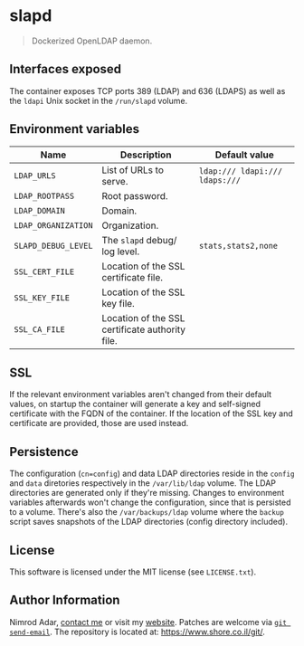 # slapd

> Dockerized OpenLDAP daemon.

## Interfaces exposed

The container exposes TCP ports 389 (LDAP) and 636 (LDAPS) as well as the
`ldapi` Unix socket in the `/run/slapd` volume.

## Environment variables

Name | Description | Default value
--- | --- | ---
`LDAP_URLS` | List of URLs to serve. | `ldap:/// ldapi:/// ldaps:///`
`LDAP_ROOTPASS` | Root password.
`LDAP_DOMAIN` | Domain.
`LDAP_ORGANIZATION` | Organization.
`SLAPD_DEBUG_LEVEL` | The `slapd` debug/ log level. | `stats,stats2,none`
`SSL_CERT_FILE` | Location of the SSL certificate file.
`SSL_KEY_FILE` | Location of the SSL key file.
`SSL_CA_FILE` | Location of the SSL certificate authority file.

## SSL

If the relevant environment variables aren't changed from their default values,
on startup the container will generate a key and self-signed certificate with
the FQDN of the container. If the location of the SSL key and certificate are
provided, those are used instead.

## Persistence

The configuration (`cn=config`) and data LDAP directories reside in the
`config` and `data` diretories respectively in the `/var/lib/ldap` volume.
The LDAP directories are generated only if they're missing. Changes to
environment variables afterwards won't change the configuration, since that is
persisted to a volume. There's also the `/var/backups/ldap` volume where the
`backup` script saves snapshots of the LDAP directories (config directory
included).

## License

This software is licensed under the MIT license (see `LICENSE.txt`).

## Author Information

Nimrod Adar, [contact me](mailto:nimrod@shore.co.il) or visit my [website](
https://www.shore.co.il/). Patches are welcome via [`git send-email`](
http://git-scm.com/book/en/v2/Git-Commands-Email). The repository is located
at: <https://www.shore.co.il/git/>.
